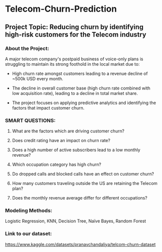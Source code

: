 # Telecom-Churn-Prediction

## Project Topic: Reducing churn by identifying high-risk customers for the Telecom industry

### About the Project:
A major telecom company's postpaid business of voice-only plans is struggling to maintain its strong foothold in the local market due to:

- High churn rate amongst customers leading to a revenue decline of ~500k USD every month.

- The decline in overall customer base (high churn rate combined with low acquisition rate), leading to a decline in total market share.

- The project focuses on applying predictive analytics and identifying the factors that impact customer churn.

### SMART QUESTIONS:

1. What are the factors which are driving customer churn?

2. Does credit rating have an impact on churn rate?

3. Does a high number of active subscribers lead to a low monthly revenue?

4. Which occupation category has high churn?

5. Do dropped calls and blocked calls have an effect on customer churn?

6. How many customers traveling outside the US are retaining the Telecom plan?

7. Does the monthly revenue average differ for different occupations?

### Modeling Methods:
Logistic Regression, KNN, Decision Tree, Naïve Bayes, Random Forest

### Link to our dataset:
https://www.kaggle.com/datasets/pranavchandaliya/telcom-churn-dataset
